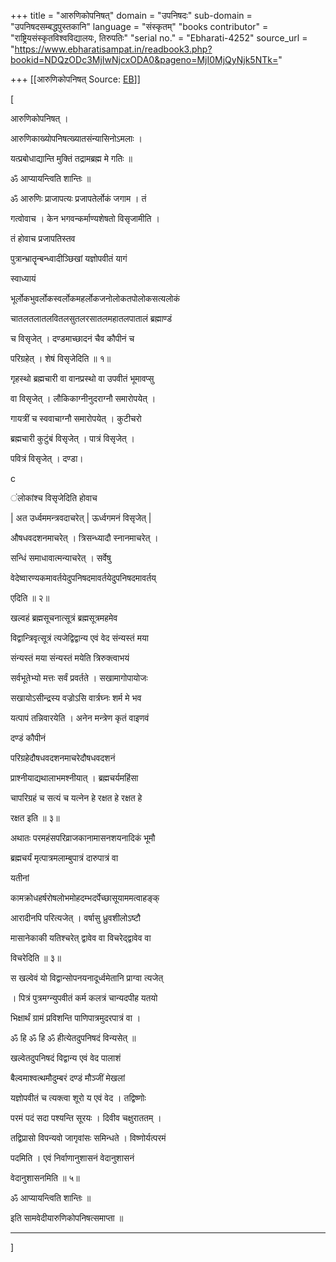 +++
title = "आरुणिकोपनिषत्"
domain = "उपनिषदः"
sub-domain = "उपनिषदसम्बद्धपुस्तकानि"
language = "संस्कृतम्"
"books contributor" = "राष्ट्रियसंस्कृतविश्वविद्यालयः, तिरुपतिः"
"serial no." = "Ebharati-4252"
source_url = "https://www.ebharatisampat.in/readbook3.php?bookid=NDQzODc3MjIwNjcxODA0&pageno=MjI0MjQyNjk5NTk="

+++
[[आरुणिकोपनिषत्	Source: [EB](https://www.ebharatisampat.in/readbook3.php?bookid=NDQzODc3MjIwNjcxODA0&pageno=MjI0MjQyNjk5NTk=)]]

\[





आरुणिकोपनिषत् ।



आरुणिकाख्योपनिषत्ख्यातसंन्यासिनोऽमलाः ।

यत्प्रबोधाद्यान्ति मुक्तिं तद्रामब्रह्म मे गतिः ॥

ॐ आप्यायन्त्विति शान्तिः ॥

ॐ आरुणिः प्राजापत्यः प्रजापतेर्लोकं जगाम । तं

गत्वोवाच । केन भगवन्कर्माण्यशेषतो विसृजामीति ।

तं होवाच प्रजापतिस्तव

पुत्रान्भ्रातॄन्बन्ध्वादीञ्छिखां यज्ञोपवीतं यागं

स्वाध्यायं

भूर्लोकभुवर्लोकस्वर्लोकमहर्लोकजनोलोकतपोलोकसत्यलोकं

चातलतलातलवितलसुतलरसातलमहातलपातालं ब्रह्माण्डं

च विसृजेत् । दण्डमाच्छादनं चैव कौपीनं च

परिग्रहेत् । शेषं विसृजेदिति ॥ १॥

गृहस्थो ब्रह्मचारी वा वानप्रस्थो वा उपवीतं भूमावप्सु

वा विसृजेत् । लौकिकाग्नीनुदराग्नौ समारोपयेत् ।

गायत्रीं च स्ववाचाग्नौ समारोपयेत् । कुटीचरो

ब्रह्मचारी कुटुंबं विसृजेत् । पात्रं विसृजेत् ।

पवित्रं विसृजेत् । दण्डा।

c

ंलोकांश्च विसृजेदिति होवाच

| अत उर्ध्वममन्त्रवदाचरेत् | ऊर्ध्वगमनं विसृजेत् |

औषधवदशनमाचरेत् । त्रिसन्ध्यादौ स्नानमाचरेत् ।

सन्धिं समाधावात्मन्याचरेत् । सर्वेषु

वेदेष्वारण्यकमावर्तयेदुपनिषदमावर्तयेदुपनिषदमावर्तय्

एदिति ॥ २॥

खल्वहं ब्रह्मसूचनात्सूत्रं ब्रह्मसूत्रमहमेव

विद्वान्त्रिवृत्सूत्रं त्यजेद्विद्वान्य एवं वेद संन्यस्तं मया

संन्यस्तं मया संन्यस्तं मयेति त्रिरुक्त्वाभयं

सर्वभूतेभ्यो मत्तः सर्वं प्रवर्तते । सखामागोपायोजः

सखायोऽसीन्द्रस्य वज्रोऽसि वार्त्रघ्नः शर्म मे भव

यत्पापं तन्निवारयेति । अनेन मन्त्रेण कृतं वाइणवं

दण्डं कौपीनं

परिग्रहेदौषधवदशनमाचरेदौषधवदशनं

प्राश्नीयाद्यथालाभमश्नीयात् । ब्रह्मचर्यमहिंसा

चापरिग्रहं च सत्यं च यत्नेन हे रक्षत हे रक्षत हे

रक्षत इति ॥ ३॥

अथातः परमहंसपरिव्राजकानामासनशयनादिकं भूमौ

ब्रह्मचर्यं मृत्पात्रमलाम्बुपात्रं दारुपात्रं वा

यतीनां

कामक्रोधहर्षरोषलोभमोहदम्भदर्पेच्छासूयाममत्वाहङ्क्

आरादीनपि परित्यजेत् । वर्षासु ध्रुवशीलोऽष्टौ

मासानेकाकी यतिश्चरेत् द्वावेव वा विचरेद्द्वावेव वा

विचरेदिति ॥ ३॥

स खल्वेवं यो विद्वान्सोपनयनादूर्ध्वमेतानि प्राग्वा त्यजेत्

। पित्रं पुत्रमग्न्युपवीतं कर्म कलत्रं चान्यदपीह यतयो

भिक्षार्थं ग्रामं प्रविशन्ति पाणिपात्रमुदरपात्रं वा ।

ॐ हि ॐ हि ॐ हीत्येतदुपनिषदं विन्यसेत् ॥

खल्वेतदुपनिषदं विद्वान्य एवं वेद पालाशं

बैल्वमाश्वत्थमौदुम्बरं दण्डं मौञ्जीं मेखलां

यज्ञोपवीतं च त्यक्त्वा शूरो य एवं वेद । तद्विष्णोः

परमं पदं सदा पश्यन्ति सूरयः । दिवीव चक्षुराततम् ।

तद्विप्रासो विपन्यवो जागृवांसः समिन्धते । विष्णोर्यत्परमं

पदमिति । एवं निर्वाणानुशासनं वेदानुशासनं

वेदानुशासनमिति ॥ ५॥

ॐ आप्यायन्त्विति शान्तिः ॥

इति सामवेदीयारुणिकोपनिषत्समाप्ता ॥

-------------- ----------------






\]

